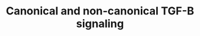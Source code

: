 ---
annotations:
- id: DOID:1405
  type: Disease Ontology
  value: primary angle-closure glaucoma
- id: PW:0000330
  parent: signaling pathway
  type: Pathway Ontology
  value: Bone morphogenetic proteins signaling pathway
authors:
- AARandCo
- Fehrhart
- Khanspers
- Eweitz
description: This pathway is modeled after Figure 9 in the article "Gremlin utilizes
  canonical and non-canonical TGFB signaling to induce lysyl oxidase (LOX) genes in
  human trabecular meshwork cells". Gremlin is enables the TGF-B signaling pathways
  to oversee LOX and LOXL proteins and also demonstrates that the non-canonical JNK1/2
  complex, canonical SMAD, and P38 signaling pathways are involved in this pathway.
  TGF-B signaling is possible through Gremlin's ability to bock the BMP signaling
  pathway which inhibits TGF-B receptors.  Proteins on this pathway have targeted
  assays available via the [https://assays.cancer.gov/available_assays?wp_id=WP3874
  CPTAC Assay Portal]
last-edited: 2021-05-07
ndex: 0f9e15c3-8b68-11eb-9e72-0ac135e8bacf
organisms:
- Homo sapiens
redirect_from:
- /index.php/Pathway:WP3874
- /instance/WP3874
- /instance/WP3874_rr116461
revision: r116461
schema-jsonld:
- '@context': https://schema.org/
  '@id': https://wikipathways.github.io/pathways/WP3874.html
  '@type': Dataset
  creator:
    '@type': Organization
    name: WikiPathways
  description: This pathway is modeled after Figure 9 in the article "Gremlin utilizes
    canonical and non-canonical TGFB signaling to induce lysyl oxidase (LOX) genes
    in human trabecular meshwork cells". Gremlin is enables the TGF-B signaling pathways
    to oversee LOX and LOXL proteins and also demonstrates that the non-canonical
    JNK1/2 complex, canonical SMAD, and P38 signaling pathways are involved in this
    pathway. TGF-B signaling is possible through Gremlin's ability to bock the BMP
    signaling pathway which inhibits TGF-B receptors.  Proteins on this pathway have
    targeted assays available via the [https://assays.cancer.gov/available_assays?wp_id=WP3874
    CPTAC Assay Portal]
  keywords:
  - BMP
  - BMPR1
  - BMPR2
  - Grem
  - JNK1
  - JNK2
  - LOX
  - LOXL1
  - LOXL2
  - LOXL4
  - P38
  - SMAD2
  - SMAD3
  - SMAD4
  - TGF-Beta
  - TGFBR1
  - TGFBR2
  license: CC0
  name: Canonical and non-canonical TGF-B signaling
seo: CreativeWork
title: Canonical and non-canonical TGF-B signaling
wpid: WP3874
---